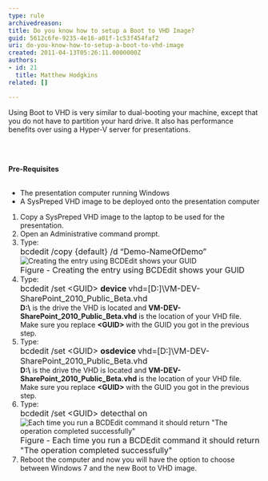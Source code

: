 ```yaml
---
type: rule
archivedreason: 
title: Do you know how to setup a Boot to VHD Image?
guid: 5612c6fe-9235-4e16-a01f-1c53f454faf2
uri: do-you-know-how-to-setup-a-boot-to-vhd-image
created: 2011-04-13T05:26:11.0000000Z
authors:
- id: 21
  title: Matthew Hodgkins
related: []

---
```



Using Boot to VHD is very similar to dual-booting your machine, except that you do not have to partition your hard drive. It also has performance benefits over using a Hyper-V server for presentations. 

<br><excerpt class='endintro'></excerpt><br>

  <strong>Pre-Requisites</strong>
  <br>
<br>
<ul>
    <li>The presentation computer running Windows<br></li>
    <li>A SysPreped VHD image to be deployed onto the presentation computer</li>
</ul>
<ol>
    <li>Copy a SysPreped VHD image to the laptop to be used for the presentation.</li>
    <li>Open an Administrative command prompt.</li>
    <li>Type&#58;<br>
    <font class="ms-rteCustom-CodeArea" size="+0">bcdedit /copy &#123;default&#125; /d “Demo-NameOfDemo”</font><img alt="Creating the entry using BCDEdit shows your GUID" src="/PublishingImages/fig1-creatingentry.png" /><br>
    <font class="ms-rteCustom-FigureNormal" size="+0">Figure - Creating the entry using BCDEdit shows your GUID</font></li>
    <li>Type&#58;<br>
    <font class="ms-rteCustom-CodeArea" size="+0">bcdedit /set &lt;GUID&gt; <strong>device </strong>vhd=[D&#58;]\VM-DEV-SharePoint_2010_Public_Beta.vhd</font><br>
    <strong>D&#58;\</strong> is the drive the VHD is located and <strong>VM-DEV-SharePoint_2010_Public_Beta.vhd</strong> is the location of your VHD file. Make sure you replace <strong>&lt;GUID&gt; </strong>with the GUID you got in the previous step.</li>
    <li>Type&#58;<br>
    <font class="ms-rteCustom-CodeArea" size="+0">bcdedit /set &lt;GUID&gt; <strong>osdevice </strong>vhd=[D&#58;]\VM-DEV-SharePoint_2010_Public_Beta.vhd</font><br>
    <strong>D&#58;\</strong> is the drive the VHD is located and <strong>VM-DEV-SharePoint_2010_Public_Beta.vhd</strong> is the location of your VHD file. Make sure you replace <strong>&lt;GUID&gt; </strong>with the GUID you got in the previous step.</li>
    <li>Type&#58;<br>
    <font class="ms-rteCustom-CodeArea" size="+0">bcdedit /set &lt;GUID&gt; detecthal on</font><img alt="Each time you run a BCDEdit command it should return &quot;The operation completed successfully&quot;" src="/PublishingImages/fig2-addguids.png" /><br>
    <font class="ms-rteCustom-FigureNormal" size="+0">Figure -&#160;Each time you run a BCDEdit command it should return &quot;The operation completed successfully&quot;</font></li>
    <li>Reboot the computer and now you will have the option to choose between Windows 7 and the new Boot to VHD image.</li>
</ol>



